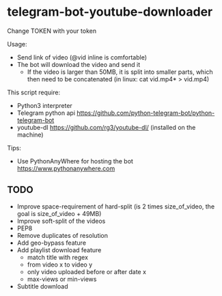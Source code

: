 # telegram-bot-youtube-downloader

Change TOKEN with your token 

Usage:
  - Send link of video (@vid inline is comfortable)
  - The bot will download the video and send it
      - If the video is larger than 50MB, it is split into smaller parts, 
        which then need to be concatenated (in linux: cat vid.mp4* > vid.mp4)

This script require:
  - Python3 interpreter
  - Telegram python api https://github.com/python-telegram-bot/python-telegram-bot
  - youtube-dl https://github.com/rg3/youtube-dl/ (installed on the machine)

Tips:
  - Use PythonAnyWhere for hosting the bot https://www.pythonanywhere.com



## TODO
  - Improve space-requirement of hard-split (is 2 times size_of_video, the goal is size_of_video + 49MB)
  - Improve soft-split of the videos
  - PEP8
  - Remove duplicates of resolution
  - Add geo-bypass feature
  - Add playlist download feature
    - match title with regex
    - from video x to video y
    - only video uploaded before or after date x
    - max-views or min-views
  - Subtitle download
